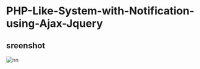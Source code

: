 # PHP-Like-System-with-Notification-using-Ajax-Jquery

## sreenshot

![nn](https://user-images.githubusercontent.com/12325386/30309364-95762ee6-97bd-11e7-9e9e-026a3ed1e6a8.JPG)
